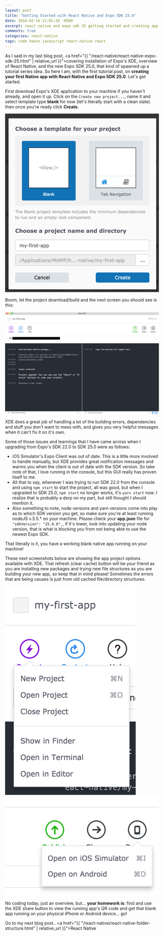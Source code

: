 ```yaml
---
layout: post
title: "Getting Started with React Native and Expo SDK 25.0"
date: 2018-02-16 21:01:20 -0500
excerpt: react native and expo sdk 25 getting started and creating app on macOS
comments: true
categories: react-native
tags: code howto javascript react-native react
---
```

As I said in my last blog post, <a href="{{ "/react-native/react-native-expo-sdk-25.html" | relative_url }}">covering installation of Expo's XDE, overview of React Native, and the new Expo SDK 25.0</a>, that kind of spawned up a tutorial series idea. So here I am, with the first tutorial post, on **creating your first Native app with React Native and Expo SDK 25.0**. Let's get started.

First download Expo's XDE application to your machine if you haven't already, and open it up. Click on the `Create new project...`, name it and select template type **blank** for now (let's literally start with a clean slate) then once you're ready click **Create**.

<div class="img-wrapper">
  <img class="img img-mw420" src="/assets/img/react-native/xde-my-first-app-create-screen.png" alt="xde my first app create screen" title="xde my first app create screen">
</div>

Boom, let the project download/build and the next screen you should see is this:

<div class="img-wrapper">
  <img class="img" src="/assets/img/react-native/xde-my-first-app-running-screen.png" alt="xde my first app running screen" title="xde my first app running screen">
</div>

XDE does a great job of handling a lot of the building errors, dependencies and stuff you don't want to mess with, and gives you very helpful messages when it can't fix it on it's own.

Some of those issues and learnings that I have came across when I upgrading from Expo's SDK 22.0 to SDK 25.0 were as follows:
* iOS Simulator's Expo Client was out of date. This is a little more involved to handle manually, but XDE provides great notification messages and warms you when the client is out of date with the SDK version. So take note of that, I love running in the console, but this GUI really has proven itself to me.
* All that to say, whenever I was trying to run SDK 22.0 from the console and using `npm start` to start the project, all was good, but when I upgraded to SDK 25.0, `npm start` no longer works, it's `yarn start` now. I realize that is probably a derp on my part, but still thought I should mention it.
* Also something to note, node versions and yarn versions come into play as to which SDK version you get, so make sure you're at least running nodeJS v.5.5.* on your machine. Please check your **app.json** file for `"sdkVersion": "25.0.0",`, if it's lower, look into updating your node version, that is what is blocking you from not being able to use the newest Expo SDK.

That literally is it, you have a working blank native app running on your machine!

These next screenshots below are showing the app project options available with XDE. That refresh (clear cache) button will be your friend as you are installing new packages and trying new file structures as you are building your new app, so keep that in mind please! Sometimes the errors that are being causes is just from old cached file/directory structures.
<div class="img-wrapper">
  <img class="img img-mw220 mr16-md" src="/assets/img/react-native/xde-my-first-app-project-options-dropdown.png" alt="xde my first app project options dropdown" title="xde my first app project options dropdown">
  <img class="img img-mw220" src="/assets/img/react-native/xde-my-first-app-devices-dropdown.png" alt="xde my first app devices dropdown" title="xde my first app devices dropdown">
</div>

No coding today, just an overview, but... **your homework is**: find and use the XDE share button to view the running app's QR code and get that blank app running on your physical iPhone or Android device... go!

Go to my next blog post.. <a href="{{ "/react-native/react-native-folder-structure.html" | relative_url }}">React Native 
